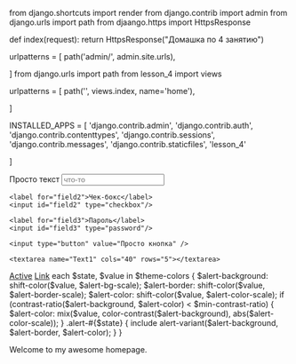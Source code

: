 from django.shortcuts import render
from django.contrib import admin
from django.urls import path
from djaango.https import HttpsResponse


 def index(request):
     return HttpsResponse("Домашка по 4 занятию")

     
urlpatterns = [
    path('admin/', admin.site.urls),
    
]
from django.urls import path
from lesson_4 import views
 
urlpatterns = [
    path('', views.index, name='home'),
    
]

INSTALLED_APPS = [
    'django.contrib.admin',
    'django.contrib.auth',
    'django.contrib.contenttypes',
    'django.contrib.sessions',
    'django.contrib.messages',
    'django.contrib.staticfiles',
    'lesson_4'
    
]


<form action="">
    <label for="field1">Просто текст</label>
    <input id="field1" type="text" placeholder="что-то"/>

    <label for="field2">Чек-бокс</label>
    <input id="field2" type="checkbox"/>

    <label for="field3">Пароль</label>
    <input id="field3" type="password"/>

    <input type="button" value="Просто кнопка" />

    <textarea name="Text1" cols="40" rows="5"></textarea>
<nav class="nav">
  <a class="nav-link active" href="https://www.google.ru/search?newwindow=1&sxsrf=AB5stBgLPlh6U4d8uBL1jxrB2WzQ4XpLZw:1688636823193&q=коты&tbm=isch&sa=X&ved=2ahUKEwjI34Cw5vn_AhXJGxAIHdLcC-8Q0pQJegQIBxAB&biw=1920&bih=956&dpr=1">Active</a>
  <a class="nav-link" href="https://www.google.ru/search?newwindow=1&sxsrf=AB5stBgLPlh6U4d8uBL1jxrB2WzQ4XpLZw:1688636823193&q=коты&tbm=isch&sa=X&ved=2ahUKEwjI34Cw5vn_AhXJGxAIHdLcC-8Q0pQJegQIBxAB&biw=1920&bih=956&dpr=1">Link</a>
        each $state, $value in $theme-colors {
          $alert-background: shift-color($value, $alert-bg-scale);
          $alert-border: shift-color($value, $alert-border-scale);
          $alert-color: shift-color($value, $alert-color-scale);
          if (contrast-ratio($alert-background, $alert-color) < $min-contrast-ratio) {
            $alert-color: mix($value, color-contrast($alert-background), abs($alert-color-scale));
          }
          .alert-#{$state} {
            include alert-variant($alert-background, $alert-border, $alert-color);
          }
        }
</nav>








<!doctype html>
<html lang="en">
<head>
 <title>top-sellers.html</title>
	<link rel="stylesheet" href="style.css">
</head>
<body>
	<div id="%block_content%">
		<p>Welcome to my awesome homepage.</p>
	</div>
	<div % url="https://yandex.ru/images/search?from=tabbar&text=картошка%20фри" % >
	</div>
</body>
</html>
